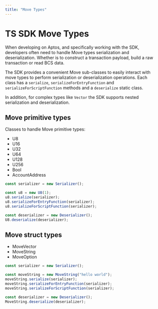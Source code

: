 ```yaml
---
title: "Move Types"
---
```


# TS SDK Move Types

When developing on Aptos, and specifically working with the SDK, developers often need to handle Move types serialization and deserialization. Whether is to construct a transaction payload, build a raw transaction or read BCS data.

The SDK provides a convenient Move sub-classes to easily interact with move types to perform serialization or deserialization operations.
Each class has a `serialize`, `serializeForEntryFunction` and `serializeForScriptFunction` methods and a `deserialize` static class.

In addition, for complex types like `Vector` the SDK supports nested serialization and deserialization.

## Move primitive types

Classes to handle Move primitive types:

- U8
- U16
- U32
- U64
- U128
- U256
- Bool
- AccountAddress

```ts
const serializer = new Serializer();

const u8 = new U8(1);
u8.serialize(serializer);
u8.serializeForEntryFunction(serializer);
u8.serializeForScriptFunction(serializer);

const deserializer = new Deserializer();
U8.deserialize(deserializer);
```

## Move struct types

- MoveVector
- MoveString
- MoveOption

```ts
const serializer = new Serializer();

const moveString = new MoveString("hello world");
moveString.serialize(serializer);
moveString.serializeForEntryFunction(serializer);
moveString.serializeForScriptFunction(serializer);

const deserializer = new Deserializer();
MoveString.deserialize(deserializer);
```
